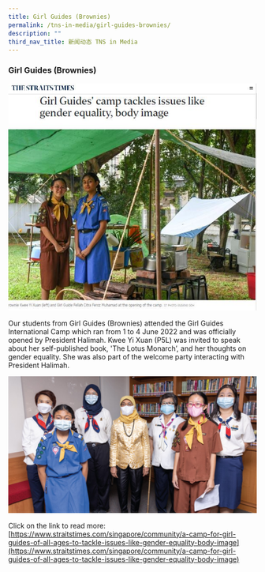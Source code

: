 ```yaml
---
title: Girl Guides (Brownies)
permalink: /tns-in-media/girl-guides-brownies/
description: ""
third_nav_title: 新闻动态 TNS in Media
---
```

### Girl Guides (Brownies)

![girl-guides-brownies](/images/Heritage/TNS%20in%20Media/img_girl-guides-brownies.JPG)

Our students from Girl Guides (Brownies) attended the Girl Guides International Camp which ran from 1 to 4 June 2022 and was officially opened by President Halimah. Kwee Yi Xuan (P5L) was invited to speak about her self-published book, 'The Lotus Monarch’, and her thoughts on gender equality. She was also part of the welcome party interacting with President Halimah.

![](/images/Heritage/TNS%20in%20Media/img_girl-guides-brownies_1.jpg)

Click on the link to read more:<br> 
[https://www.straitstimes.com/singapore/community/a-camp-for-girl-guides-of-all-ages-to-tackle-issues-like-gender-equality-body-image](https://www.straitstimes.com/singapore/community/a-camp-for-girl-guides-of-all-ages-to-tackle-issues-like-gender-equality-body-image)